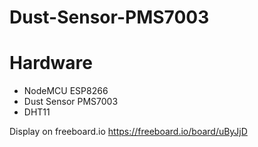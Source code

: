# Dust-Sensor-PMS7003

# Hardware
  - NodeMCU ESP8266
  - Dust Sensor PMS7003
  - DHT11
  
Display on freeboard.io
https://freeboard.io/board/uByJjD
